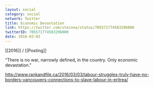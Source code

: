 ```yaml
---
layout: social
category: social
network: Twitter
title: Economic Devastation
link: https://twitter.com/steinea/status/705571774583296000
twitterID: 705571774583296000
date: 2016-03-03
---
```


[[2016]] / [[Posting]]

"There is no war, narrowly defined, in the country. Only economic devastation."

<http://www.rankandfile.ca/2016/03/03/labour-struggles-truly-have-no-borders-vancouvers-connections-to-slave-labour-in-eritrea/>
